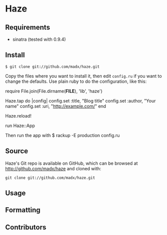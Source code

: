 Haze
====

## Requirements ##############################################################

* sinatra (tested with 0.9.4)

## Install ###################################################################

    $ git clone git://github.com/madx/haze.git

Copy the files where you want to install it, then edit `config.ru` if you
want to change the defaults. Use plain ruby to do the configuration, like
this:

  require File.join(File.dirname(__FILE__), 'lib', 'haze')

  Haze.tap do |config|
    config.set :title,  "Blog title"
    config.set :author, "Your name"
    config.set :uri,    "http://example.com/"
  end

  Haze.reload!

  run Haze::App

Then run the app with $ rackup -E production config.ru

## Source ####################################################################

Haze's Git repo is available on GitHub, which can be browsed at
<http://github.com/madx/haze> and cloned with:

    git clone git://github.com/madx/haze.git

## Usage #####################################################################


## Formatting ################################################################


## Contributors ##############################################################
